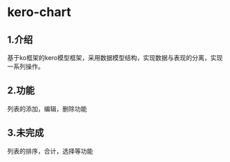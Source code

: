 # kero-chart
## 1.介绍 
基于ko框架的kero模型框架，采用数据模型结构，实现数据与表现的分离，实现一系列操作。  
## 2.功能
列表的添加，编辑，删除功能
## 3.未完成
列表的排序，合计，选择等功能
